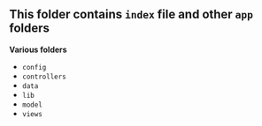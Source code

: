    ## This folder contains `index` file and other `app` folders

   **Various folders**
- `config`        
- `controllers`   
- `data`          
- `lib`           
- `model`         
- `views`       